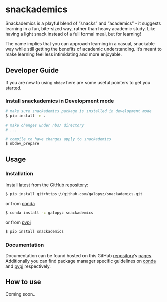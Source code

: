 # snackademics


<!-- WARNING: THIS FILE WAS AUTOGENERATED! DO NOT EDIT! -->

Snackademics is a playful blend of “snacks” and “academics” - it
suggests learning in a fun, bite-sized way, rather than heavy academic
study. Like having a light snack instead of a full formal meal, but for
learning!

The name implies that you can approach learning in a casual, snackable
way while still getting the benefits of academic understanding. It’s
meant to make learning feel less intimidating and more enjoyable.

## Developer Guide

If you are new to using `nbdev` here are some useful pointers to get you
started.

### Install snackademics in Development mode

``` sh
# make sure snackademics package is installed in development mode
$ pip install -e .

# make changes under nbs/ directory
# ...

# compile to have changes apply to snackademics
$ nbdev_prepare
```

## Usage

### Installation

Install latest from the GitHub
[repository](https://github.com/galopyz/snackademics):

``` sh
$ pip install git+https://github.com/galopyz/snackademics.git
```

or from [conda](https://anaconda.org/galopyz/snackademics)

``` sh
$ conda install -c galopyz snackademics
```

or from [pypi](https://pypi.org/project/snackademics/)

``` sh
$ pip install snackademics
```

### Documentation

Documentation can be found hosted on this GitHub
[repository](https://github.com/galopyz/snackademics)’s
[pages](https://galopyz.github.io/snackademics/). Additionally you can
find package manager specific guidelines on
[conda](https://anaconda.org/galopyz/snackademics) and
[pypi](https://pypi.org/project/snackademics/) respectively.

## How to use

Coming soon..
